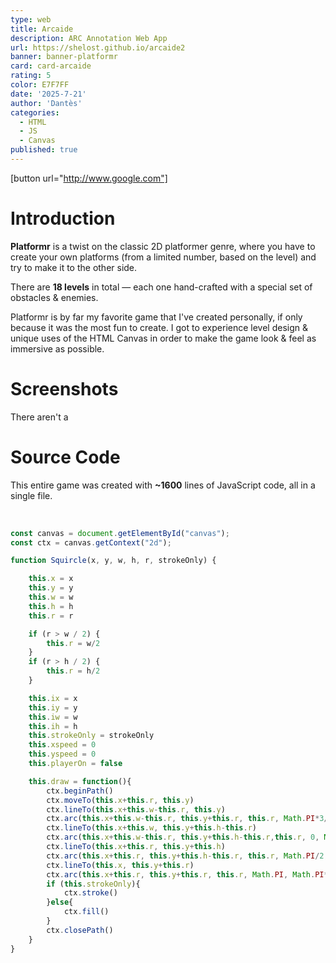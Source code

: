 ```yaml
---
type: web
title: Arcaide
description: ARC Annotation Web App
url: https://shelost.github.io/arcaide2
banner: banner-platformr
card: card-arcaide
rating: 5
color: E7F7FF
date: '2025-7-21'
author: 'Dantès'
categories:
  - HTML
  - JS
  - Canvas
published: true
---
```


[button url="http://www.google.com"]


# Introduction

**Platformr** is a twist on the classic 2D platformer genre, where you have to create your own platforms (from a limited number, based on the level) and
try to make it to the other side.

There are **18 levels** in total — each one hand-crafted with a special set of obstacles & enemies.

Platformr is by far my favorite game that I've created personally, if only because it was the most fun to create. I got to experience level design &
unique uses of the HTML Canvas in order to make the game look & feel as immersive as possible.


# Screenshots

There aren't a


# Source Code

This entire game was created with **~1600** lines of JavaScript code, all in a single file.



&nbsp;

```ts
const canvas = document.getElementById("canvas");
const ctx = canvas.getContext("2d");
```

```ts
function Squircle(x, y, w, h, r, strokeOnly) {

    this.x = x
    this.y = y
    this.w = w
    this.h = h
    this.r = r

    if (r > w / 2) {
        this.r = w/2
    }
    if (r > h / 2) {
        this.r = h/2
    }

    this.ix = x
    this.iy = y
    this.iw = w
    this.ih = h
    this.strokeOnly = strokeOnly
    this.xspeed = 0
    this.yspeed = 0
    this.playerOn = false

    this.draw = function(){
        ctx.beginPath()
        ctx.moveTo(this.x+this.r, this.y)
        ctx.lineTo(this.x+this.w-this.r, this.y)
        ctx.arc(this.x+this.w-this.r, this.y+this.r, this.r, Math.PI*3/2, Math.PI*2)
        ctx.lineTo(this.x+this.w, this.y+this.h-this.r)
        ctx.arc(this.x+this.w-this.r, this.y+this.h-this.r,this.r, 0, Math.PI/2)
        ctx.lineTo(this.x+this.r, this.y+this.h)
        ctx.arc(this.x+this.r, this.y+this.h-this.r, this.r, Math.PI/2, Math.PI)
        ctx.lineTo(this.x, this.y+this.r)
        ctx.arc(this.x+this.r, this.y+this.r, this.r, Math.PI, Math.PI*3/2)
        if (this.strokeOnly){
            ctx.stroke()
        }else{
            ctx.fill()
        }
        ctx.closePath()
    }
}
```

